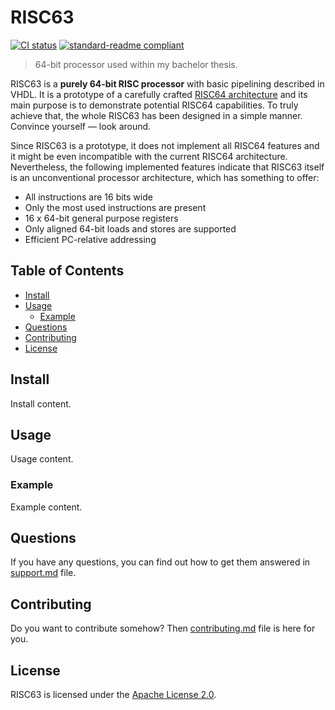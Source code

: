 # RISC63

[![CI status](https://github.com/dominiksalvet/risc63/workflows/CI/badge.svg)](https://github.com/dominiksalvet/risc63/actions)
[![standard-readme compliant](https://img.shields.io/badge/readme_style-standard-brightgreen.svg)](https://github.com/RichardLitt/standard-readme)

> 64-bit processor used within my bachelor thesis.

RISC63 is a **purely 64-bit RISC processor** with basic pipelining described in VHDL. It is a prototype of a carefully crafted [RISC64 architecture](https://github.com/dominiksalvet/risc64) and its main purpose is to demonstrate potential RISC64 capabilities. To truly achieve that, the whole RISC63 has been designed in a simple manner. Convince yourself — look around.

Since RISC63 is a prototype, it does not implement all RISC64 features and it might be even incompatible with the current RISC64 architecture. Nevertheless, the following implemented features indicate that RISC63 itself is an unconventional processor architecture, which has something to offer:

* All instructions are 16 bits wide
* Only the most used instructions are present
* 16 x 64-bit general purpose registers
* Only aligned 64-bit loads and stores are supported
* Efficient PC-relative addressing

## Table of Contents

* [Install](#install)
* [Usage](#usage)
  * [Example](#example)
* [Questions](#questions)
* [Contributing](#contributing)
* [License](#license)

## Install

Install content.

## Usage

Usage content.

### Example

Example content.

## Questions

If you have any questions, you can find out how to get them answered in [support.md](support.md) file.

## Contributing

Do you want to contribute somehow? Then [contributing.md](contributing.md) file is here for you.

## License

RISC63 is licensed under the [Apache License 2.0](license).
